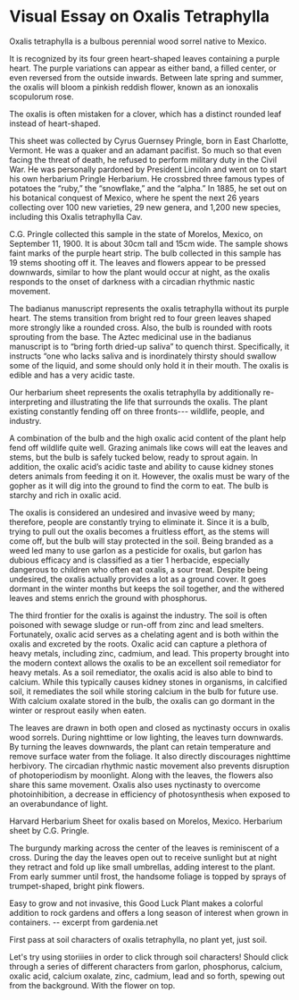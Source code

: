 <param ve-config
	   title="Oxalis Tetraphylla: Wood Sorrel"
	   source-image="https://iiif.wellcomecollection.org/image/V0044120EL/full/960%2C/0/default.jpg"
	   banner="https://upload.wikimedia.org/wikipedia/commons/7/73/Gluecksklee.jpg"
	   eid="Q157378"
	   about="Q157378"
	   layout="vtl"
	   num-maps="3"
	   num-images="8"
	   num-specimens="0"
	   num-primary-sources="3"
	   author="Benson Chien">


# Visual Essay on Oxalis Tetraphylla


Oxalis tetraphylla is a bulbous perennial wood sorrel native to Mexico. 
<param eid="Q66117">
<param ve-map center="18.7475, -99.070278" zoom="12" show-labels>

It is recognized by its four green heart-shaped leaves containing a purple heart. The purple variations can appear as either band, a filled center, or even reversed from the outside inwards. Between late spring and summer, the oxalis will bloom a pinkish reddish flower, known as an ionoxalis scopulorum rose. 
<param ve-image url="https://api.gbif.org/v1/image/unsafe/https%3A%2F%2Finaturalist-open-data.s3.amazonaws.com%2Fphotos%2F21146645%2Foriginal.jpeg%3F1531275437">

The oxalis is often mistaken for a clover, which has a distinct rounded leaf instead of heart-shaped.
<param ve-image url="https://images.squarespace-cdn.com/content/v1/57cc1e899f7456813a23abc3/1489686060771-5DAM0JG4K5J7AKTWWQ81/ke17ZwdGBToddI8pDm48kG87Sfbgg29A4BYEDq3OXvgUqsxRUqqbr1mOJYKfIPR7LoDQ9mXPOjoJoqy81S2I8N_N4V1vUb5AoIIIbLZhVYxCRW4BPu10St3TBAUQYVKcf4OxbJOyh_wHUnyc4kQLQ6SBshRGOku7c30Y_IRDNPta8R2IY5BHMaEj1zOWoDTZ/Comparison+of+wood+sorrel+and+clover+leaves+in+the+cocktail+garden+%7C+drinkingwithchickens.com?format=1500w">



This sheet was collected by Cyrus Guernsey Pringle, born in East Charlotte, Vermont. He was a quaker and an adamant pacifist. So much so that even facing the threat of death, he refused to perform military duty in the Civil War. He was personally pardoned by President Lincoln and went on to start his own herbarium Pringle Herbarium. He crossbred three famous types of potatoes the “ruby,” the “snowflake,” and the “alpha.” In 1885, he set out on his botanical conquest of Mexico, where he spent the next 26 years collecting over 100 new varieties, 29 new genera,  and 1,200 new species, including this Oxalis tetraphylla Cav.
<param ve-image url="https://github.com/bensonatharvard/oxalis/blob/main/CGPringle.jpg?raw=true">




C.G. Pringle collected this sample in the state of <span data-click-image-zoomto="57,3725,1136,1141">Morelos, Mexico, on September 11, 1900.</span> It is about 30cm tall and 15cm wide. The sample shows faint marks of the purple heart strip. The <span data-click-image-zoomto="240,2801,1137,1141">bulb collected</span> in this sample has 19 stems shooting off it. The leaves and flowers appear to be <span data-click-image-zoomto="460,1640,658,661">pressed downwards</span>, similar to how the plant would occur at night, as the oxalis responds to the onset of darkness with a circadian rhythmic nastic movement.
<param ve-image url="https://s3.amazonaws.com/huhwebimages/945132826A4A4C4/type/full/43707.jpg">



The badianus manuscript represents the oxalis tetraphylla without its purple heart. The stems transition from bright red to four green leaves shaped more strongly like a rounded cross. Also, the <span data-click-image-zoomto="30,251,173,173">bulb is rounded with roots sprouting from the base</span>. The Aztec medicinal use in the badianus manuscript is to “bring forth dried-up saliva” to quench thirst. Specifically, it instructs “one who lacks saliva and is inordinately thirsty should swallow some of the liquid, and some should only hold it in their mouth. The oxalis is edible and has a very acidic taste. 
<param ve-image url="https://github.com/bensonatharvard/oxalis/blob/main/badianus_oxalis.jpg?raw=true">



Our herbarium sheet represents the oxalis tetraphylla by additionally re-interpreting and illustrating the life that surrounds the oxalis. The plant existing constantly fending off on three fronts--- wildlife, people, and industry. 

A combination of the bulb and the high oxalic acid content of the plant help fend off wildlife quite well. Grazing animals like cows will eat the leaves and stems, but the bulb is safely tucked below, ready to sprout again. In addition, the oxalic acid’s acidic taste and ability to cause kidney stones deters animals from feeding it on it. However, the oxalis must be wary of the gopher as it will dig into the ground to find the corm to eat. The bulb is starchy and rich in oxalic acid. 

The oxalis is considered an undesired and invasive weed by many; therefore, people are constantly trying to eliminate it. Since it is a bulb, trying to pull out the oxalis becomes a fruitless effort, as the stems will come off, but the bulb will stay protected in the soil. Being branded as a weed led many to use garlon as a pesticide for oxalis, but garlon has dubious efficacy and is classified as a tier 1 herbacide, especially dangerous to children who often eat oxalis, a sour treat. Despite being undesired, the oxalis actually provides a lot as a ground cover. It goes dormant in the winter months but keeps the soil together, and the withered leaves and stems enrich the ground with phosphorus.

The third frontier for the oxalis is against the industry. The soil is often poisoned with sewage sludge or run-off from zinc and lead smelters. Fortunately, oxalic acid serves as a chelating agent and is both within the oxalis and excreted by the roots. Oxalic acid can capture a plethora of heavy metals, including zinc, cadmium, and lead. This property brought into the modern context allows the oxalis to be an excellent soil remediator for heavy metals. As a soil remediator, the oxalis acid is also able to bind to calcium. While this typically causes kidney stones in organisms, in calcified soil, it remediates the soil while storing calcium in the bulb for future use. With calcium oxalate stored in the bulb, the oxalis can go dormant in the winter or resprout easily when eaten. 

The leaves are drawn in both open and closed as nyctinasty occurs in oxalis wood sorrels. During nighttime or low lighting, the leaves turn downwards. By turning the leaves downwards, the plant can retain temperature and remove surface water from the foliage. It also directly discourages nighttime herbivory. The circadian rhythmic nastic movement also prevents disruption of photoperiodism by moonlight. Along with the leaves, the flowers also share this same movement. Oxalis also uses nyctinasty to overcome photoinhibition, a decrease in efficiency of photosynthesis when exposed to an overabundance of light.



















Harvard Herbarium Sheet for oxalis based on Morelos, Mexico. Herbarium sheet by C.G. Pringle.
<param ve-image url="https://s3.amazonaws.com/huhwebimages/945132826A4A4C4/type/full/43707.jpg">

The burgundy marking across the center of the leaves is <span data-click-image-zoomto="396,54,224,292">reminiscent of a cross</span>. During the day the leaves open out to receive sunlight but at night they retract and fold up like small umbrellas, adding interest to the plant. From early summer until frost, the handsome foliage is topped by sprays of trumpet-shaped, bright pink flowers. 
<param ve-image url="https://iiif.wellcomecollection.org/image/V0044120EL/full/960%2C/0/default.jpg">

Easy to grow and not invasive, this Good Luck Plant makes a <span data-click-image-zoomto="135,210,174,227">colorful</span> addition to rock gardens and offers a long season of interest when grown in containers. -- excerpt from gardenia.net
<param ve-image title="oxalis drawing" url="https://github.com/bensonatharvard/oxalis/blob/main/190031_oxalis.jpg?raw=true">

First pass at <span data-click-image-zoomto="965,2375,899,1172">soil characters</span> of oxalis tetraphylla, no plant yet, just soil.
<param ve-image url="https://github.com/bensonatharvard/oxalis/blob/main/soil_character_test.jpg?raw=true">

Let's try using storiiies in order to click through soil characters! Should click through a series of different characters from garlon, phosphorus, calcium, oxalic acid, calcium oxalate, zinc, cadmium, lead and so forth, spewing out from the background. With the flower on top.
<param ve-storiiies id="ea21i">
